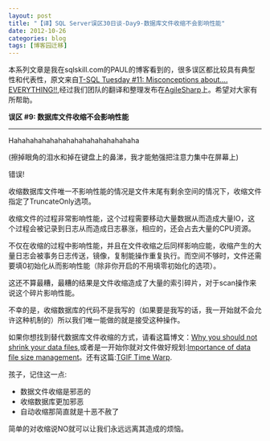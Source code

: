 ```yaml
---
layout: post
title: "【译】SQL Server误区30日谈-Day9-数据库文件收缩不会影响性能"
date: 2012-10-26
categories: blog
tags: [博客园迁移]
---
```


本系列文章是我在sqlskill.com的PAUL的博客看到的，很多误区都比较具有典型性和代表性，原文来自[T-SQL Tuesday \#11: Misconceptions about.... EVERYTHING\!\!](http://www.sqlskills.com/blogs/paul/post/T-SQL-Tuesday-11-Misconceptions-about-EVERYTHING!!.aspx),经过我们团队的翻译和整理发布在[AgileSharp](http://www.agilesharp.com/)上。希望对大家有所帮助。

**误区 \#9: 数据库文件收缩不会影响性能**

****

Hahahahahahahahahahahahahahahaha

\(擦掉眼角的泪水和掉在键盘上的鼻涕，我才能勉强把注意力集中在屏幕上\)

错误\!

收缩数据库文件唯一不影响性能的情况是文件末尾有剩余空间的情况下，收缩文件指定了TruncateOnly选项。

收缩文件的过程非常影响性能，这个过程需要移动大量数据从而造成大量IO，这个过程会被记录到日志从而造成日志暴涨，相应的，还会占去大量的CPU资源。

不仅在收缩的过程中影响性能，并且在文件收缩之后同样影响应能，收缩产生的大量日志会被事务日志传送，镜像，复制能操作重复执行。而空间不够时，文件还需要填0初始化从而影响性能（除非你开启的不用填零初始化的选项）。

这还不算最糟，最糟的结果是文件收缩造成了大量的索引碎片，对于scan操作来说这个碎片影响性能。

不幸的是，收缩数据库的代码不是我写的（如果要是我写的话，我一开始就不会允许这种机制的）所以我们唯一能做的就是接受这种操作。

如果你想找到替代数据库文件收缩的方式，请看这篇博文：[Why you should not shrink your data files](http://www.sqlskills.com/BLOGS/PAUL/post/Why-you-should-not-shrink-your-data-files.aspx),或者是一开始你就对文件做好规划:[Importance of data file size management](http://www.sqlskills.com/BLOGS/PAUL/post/Importance-of-data-file-size-management.aspx)。还有这篇:[TGIF Time Warp](http://www.sqlskills.com/BLOGS/PAUL/post/TGIF-Time-Warp.aspx).

孩子，记住这一点:

  * 数据文件收缩是邪恶的 
  * 收缩数据库更加邪恶 
  * 自动收缩那简直就是十恶不赦了 



简单的对收缩说NO就可以让我们永远远离其造成的烦恼。
